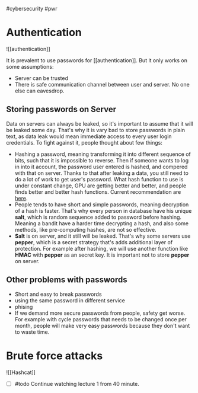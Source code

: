 #cybersecurity #pwr 

# Authentication
![[authentication]]

It is prevalent to use passwords for [[authentication]]. But it only works on some assumptions:
- Server can be trusted
- There is safe communication channel between user and server. No one else can eavesdrop.
## Storing passwords on Server

Data on servers can always be leaked, so it's important to assume that it will be leaked some day. That's why it is vary bad to store passwords in plain text, as data leak would mean immediate access to every user login credentials. To fight against it, people thought about few things:
- Hashing a password, meaning transforming it into different sequence of bits, such that it is impossible to reverse. Then if someone wants to log in into it account, the password user entered is hashed, and compered with that on server. Thanks to that after leaking a data, you still need to do a lot of work to get user's password. What hash function to use is under constant change, GPU are getting better and better, and people finds better and better hash functions. Current recommendation are [here](https://cheatsheetseries.owasp.org/cheatsheets/Password_Storage_Cheat_Sheet.html).
- People tends to have short and simple passwords, meaning decryption of a hash is faster. That's why every person in database have his unique **salt**, which is random sequence added to password before hashing. Meaning a bandit have a harder time decrypting a hash, and also some methods, like pre-computing hashes, are not so effective.
- **Salt** is on server, and it still will be leaked. That's why some servers use **pepper**, which is a secret strategy that's adds additional layer of protection. For example after hashing, we will use another function like **HMAC** with **pepper** as an secret key. It is important not to store **pepper** on server. 
## Other problems with passwords
- Short and easy to break passwords
- using the same password in different service
- phising
- If we demand more secure passwords from people, safety get worse. For example with cycle passwords that needs to be changed once per month, people will make very easy passwords because they don't want to waste time.
# Brute force attacks
![[Hashcat]]


- [ ] #todo Continue watching lecture 1 from 40 minute.